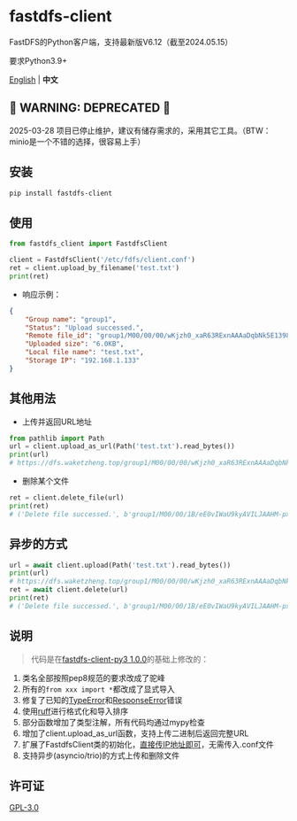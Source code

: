# fastdfs-client

FastDFS的Python客户端，支持最新版V6.12（截至2024.05.15）

要求Python3.9+

[English](./README.md) | **中文**

## 🚨 WARNING: DEPRECATED 🚨

2025-03-28
项目已停止维护，建议有储存需求的，采用其它工具。（BTW：minio是一个不错的选择，很容易上手）

## 安装

```bash
pip install fastdfs-client
```

## 使用

```py
from fastdfs_client import FastdfsClient

client = FastdfsClient('/etc/fdfs/client.conf')
ret = client.upload_by_filename('test.txt')
print(ret)
```
- 响应示例：
```JSON
{
    "Group name": "group1",
    "Status": "Upload successed.",
    "Remote file_id": "group1/M00/00/00/wKjzh0_xaR63RExnAAAaDqbNk5E1398.txt",
    "Uploaded size": "6.0KB",
    "Local file name": "test.txt",
    "Storage IP": "192.168.1.133"
}
```
## 其他用法
- 上传并返回URL地址
```py
from pathlib import Path
url = client.upload_as_url(Path('test.txt').read_bytes())
print(url)
# https://dfs.waketzheng.top/group1/M00/00/00/wKjzh0_xaR63RExnAAAaDqbNk5E1398.jpg
```
- 删除某个文件
```py
ret = client.delete_file(url)
print(ret)
# ('Delete file successed.', b'group1/M00/00/1B/eE0vIWaU9kyAVILJAAHM-px7j44359.jpg', b'120.77.47.33')
```
## 异步的方式
```py
url = await client.upload(Path('test.txt').read_bytes())
print(url)
# https://dfs.waketzheng.top/group1/M00/00/00/wKjzh0_xaR63RExnAAAaDqbNk5E1398.jpg
ret = await client.delete(url)
print(ret)
# ('Delete file successed.', b'group1/M00/00/1B/eE0vIWaU9kyAVILJAAHM-px7j44359.jpg', b'120.77.47.33')
```

## 说明
> 代码是在[fastdfs-client-py3 1.0.0](https://pypi.org/project/fastdfs-client-py3/)的基础上修改的：
1. 类名全部按照pep8规范的要求改成了驼峰
2. 所有的`from xxx import *`都改成了显式导入
3. 修复了已知的[TypeError](https://blog.csdn.net/jaket5219999/article/details/138918672)和[ResponseError](https://github.com/happyfish100/fastdfs/issues/679#issuecomment-1872550057)错误
4. 使用[ruff](https://github.com/astral-sh/ruff)进行格式化和导入排序
5. 部分函数增加了类型注解，所有代码均通过mypy检查
6. 增加了client.upload_as_url函数，支持上传二进制后返回完整URL
7. 扩展了FastdfsClient类的初始化，[直接传IP地址即可](./examples/init_with_ip.py)，无需传入.conf文件
8. 支持异步(asyncio/trio)的方式上传和删除文件

## 许可证

[GPL-3.0](./LICENSE)
